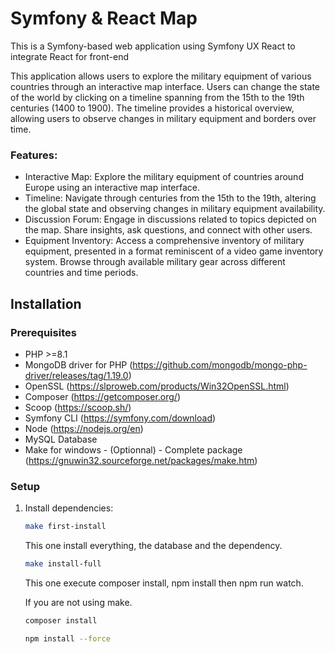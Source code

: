 # Symfony & React Map

This is a Symfony-based web application using Symfony UX React to integrate React for front-end

This application allows users to explore the military equipment of various countries through an interactive map interface. Users can change the state of the world by clicking on a timeline spanning from the 15th to the 19th centuries (1400 to 1900). The 
timeline provides a historical overview, allowing users to observe changes in military equipment and borders over time.

### Features:
- Interactive Map: Explore the military equipment of countries around Europe using an interactive map interface.
- Timeline: Navigate through centuries from the 15th to the 19th, altering the global state and observing changes in military equipment availability.
- Discussion Forum: Engage in discussions related to topics depicted on the map. Share insights, ask questions, and connect with other users.
- Equipment Inventory: Access a comprehensive inventory of military equipment, presented in a format reminiscent of a video game inventory system. Browse through available military gear across different countries and time periods.

## Installation

### Prerequisites

- PHP >=8.1
- MongoDB driver for PHP (https://github.com/mongodb/mongo-php-driver/releases/tag/1.19.0)
- OpenSSL (https://slproweb.com/products/Win32OpenSSL.html)
- Composer (https://getcomposer.org/)
- Scoop (https://scoop.sh/)
- Symfony CLI (https://symfony.com/download)
- Node (https://nodejs.org/en)
- MySQL Database
- Make for windows - (Optionnal) - Complete package (https://gnuwin32.sourceforge.net/packages/make.htm)

### Setup

1. Install dependencies:

    ```bash
    make first-install
    ```
    This one install everything, the database and the dependency.
   
   ```bash
   make install-full
    ```
   This one execute composer install, npm install then npm run watch.

    If you are not using make.
    ```bash
    composer install
    ```
   
   ```bash
   npm install --force
   ```
   
